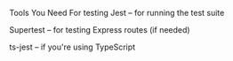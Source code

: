 Tools You Need For testing
Jest – for running the test suite

Supertest – for testing Express routes (if needed)

ts-jest – if you're using TypeScript